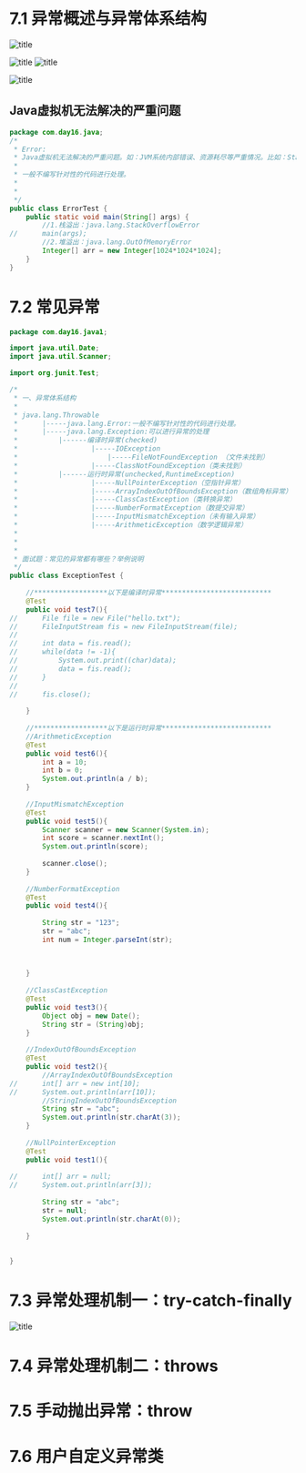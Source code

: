 
# 7.1 异常概述与异常体系结构

![title](https://raw.githubusercontent.com/XJZ-0707/imge/master/gitnote/2019/09/24/%E5%BC%82%E5%B8%B8%E5%8E%9F%E5%9B%A0-1569293452289.jpg)

![title](https://raw.githubusercontent.com/XJZ-0707/imge/master/gitnote/2019/09/24/%E5%BC%82%E5%B8%B8-1569293526714.jpg)
![title](https://raw.githubusercontent.com/XJZ-0707/imge/master/gitnote/2019/09/24/%E5%BC%82%E5%B8%B8%E4%BD%93%E7%B3%BB-1569294477301.jpg)

![title](https://raw.githubusercontent.com/XJZ-0707/imge/master/gitnote/2019/09/24/%E5%BC%82%E5%B8%B8%E4%BD%93%E7%B3%BB2-1569294564438.jpg)


## Java虚拟机无法解决的严重问题
```java 
package com.day16.java;
/*
 * Error:
 * Java虚拟机无法解决的严重问题。如：JVM系统内部错误、资源耗尽等严重情况。比如：StackOverflowError和OOM。
 * 
 * 一般不编写针对性的代码进行处理。
 * 
 * 
 */
public class ErrorTest {
	public static void main(String[] args) {
		//1.栈溢出：java.lang.StackOverflowError
//		main(args);
		//2.堆溢出：java.lang.OutOfMemoryError 
		Integer[] arr = new Integer[1024*1024*1024];
	}
}

```


# 7.2 常见异常
```java
package com.day16.java1;

import java.util.Date;
import java.util.Scanner;

import org.junit.Test;

/*
 * 一、异常体系结构
 * 
 * java.lang.Throwable
 * 		|-----java.lang.Error:一般不编写针对性的代码进行处理。
 * 		|-----java.lang.Exception:可以进行异常的处理
 * 			|------编译时异常(checked)
 * 					|-----IOException
 * 						|-----FileNotFoundException （文件未找到）
 * 					|-----ClassNotFoundException（类未找到）
 * 			|------运行时异常(unchecked,RuntimeException)
 * 					|-----NullPointerException（空指针异常）
 * 					|-----ArrayIndexOutOfBoundsException（数组角标异常）
 * 					|-----ClassCastException（类转换异常）
 * 					|-----NumberFormatException（数提交异常）
 * 					|-----InputMismatchException（未有输入异常）
 * 					|-----ArithmeticException（数学逻辑异常）
 * 
 * 
 * 
 * 面试题：常见的异常都有哪些？举例说明
 */
public class ExceptionTest {
	
	//******************以下是编译时异常***************************
	@Test
	public void test7(){
//		File file = new File("hello.txt");
//		FileInputStream fis = new FileInputStream(file);
//		
//		int data = fis.read();
//		while(data != -1){
//			System.out.print((char)data);
//			data = fis.read();
//		}
//		
//		fis.close();
		
	}
	
	//******************以下是运行时异常***************************
	//ArithmeticException
	@Test
	public void test6(){
		int a = 10;
		int b = 0;
		System.out.println(a / b);
	}
	
	//InputMismatchException
	@Test
	public void test5(){
		Scanner scanner = new Scanner(System.in);
		int score = scanner.nextInt();
		System.out.println(score);
		
		scanner.close();
	}
	
	//NumberFormatException
	@Test
	public void test4(){
		
		String str = "123";
		str = "abc";
		int num = Integer.parseInt(str);
		
		
		
	}
	
	//ClassCastException
	@Test
	public void test3(){
		Object obj = new Date();
		String str = (String)obj;
	}
	
	//IndexOutOfBoundsException
	@Test
	public void test2(){
		//ArrayIndexOutOfBoundsException
//		int[] arr = new int[10];
//		System.out.println(arr[10]);
		//StringIndexOutOfBoundsException
		String str = "abc";
		System.out.println(str.charAt(3));
	}
	
	//NullPointerException
	@Test
	public void test1(){
		
//		int[] arr = null;
//		System.out.println(arr[3]);
		
		String str = "abc";
		str = null;
		System.out.println(str.charAt(0));
		
	}
	
	
}

```


# 7.3 异常处理机制一：try-catch-finally
![title](https://raw.githubusercontent.com/XJZ-0707/imge/master/gitnote/2019/09/24/%E5%BC%82%E5%B8%B81-1569336401188.jpg)

# 7.4 异常处理机制二：throws


# 7.5 手动抛出异常：throw


# 7.6 用户自定义异常类
